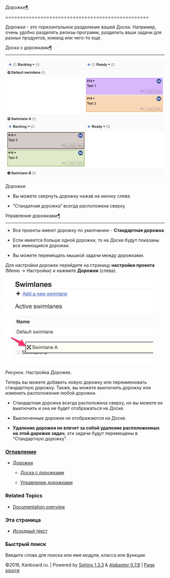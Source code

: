 Дорожки[¶](#swimlanes "Ссылка на этот заголовок")

=================================================



Дорожки - это горизонтальное разделение вашей Доски. Например, очень удобно разделять релизы программ, разделить ваши задачи для разных продуктов, команд или чего-то еще.



Доска с дорожками[¶](#board-with-swimlanes "Ссылка на этот заголовок")

----------------------------------------------------------------------



![Swimlanes](_images/swimlanes.png)



Дорожки



-   Вы можете свернуть дорожку нажав на иконку слева



-   “Стандатная дорожка” всегда расположена сверху



Управление дорожками[¶](#managing-swimlanes "Ссылка на этот заголовок")

-----------------------------------------------------------------------



-   Все проекты имеют дорожку по умолчанию - **Стандартная дорожка**



-   Если имеется больше одной дорожки, то на Доске будут показаны все имеющиеся дорожки.



-   Вы можете перемещать мышкой задачи между дорожками.



Для настройки дорожек перейдите на страницу **настройки проекта** (Меню -\> Настройки) и нажмите **Дорожки** (слева).



![Swimlanes Configuration](_images/swimlane-configuration.png)



Рисунок. Настройка Дорожек.



Теперь вы можете добавить новую дорожку или переименовать стандартную дорожку. Также, вы можете выключить дорожку или изменить расположение любой дорожки.



-   Стандартная дорожка всегда расположена сверху, но вы можете ее выключить и она не будет отображаться на Доске.



-   Выключенные дорожки не отображаются на Доске.



-   **Удаление дорожки не влечет за собой удаление расположенных на этой дорожке задач**, эти задачи будут перемещены в “Стандартную дорожку”.



### [Оглавление](index.markdown)



-   [Дорожки](#)

    -   [Доска с дорожками](#board-with-swimlanes)

    -   [Управление дорожками](#managing-swimlanes)



### Related Topics



-   [Documentation overview](index.markdown)



### Эта страница



-   [Исходный текст](_sources/swimlanes.txt)



### Быстрый поиск



Введите слова для поиска или имя модуля, класса или функции.



©2016, Kanboard.ru. | Powered by [Sphinx 1.3.3](http://sphinx-doc.org/) & [Alabaster 0.7.8](https://github.com/bitprophet/alabaster) | [Page source](_sources/swimlanes.txt)

